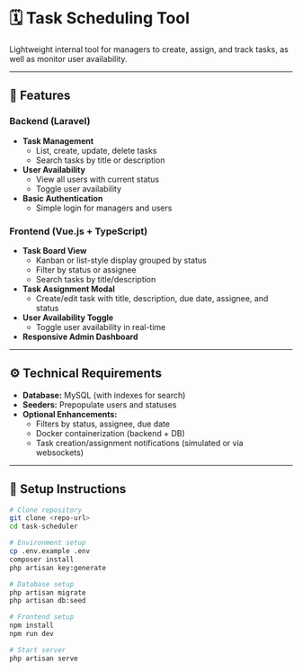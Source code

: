 # 🗓 Task Scheduling Tool

Lightweight internal tool for managers to create, assign, and track tasks, as well as monitor user availability.

---

## 🚀 Features

### Backend (Laravel)
- **Task Management**
  - List, create, update, delete tasks
  - Search tasks by title or description
- **User Availability**
  - View all users with current status
  - Toggle user availability
- **Basic Authentication**
  - Simple login for managers and users

### Frontend (Vue.js + TypeScript)
- **Task Board View**
  - Kanban or list-style display grouped by status
  - Filter by status or assignee
  - Search tasks by title/description
- **Task Assignment Modal**
  - Create/edit task with title, description, due date, assignee, and status
- **User Availability Toggle**
  - Toggle user availability in real-time
- **Responsive Admin Dashboard**

---

## ⚙️ Technical Requirements

- **Database:** MySQL (with indexes for search)
- **Seeders:** Prepopulate users and statuses
- **Optional Enhancements:**
  - Filters by status, assignee, due date
  - Docker containerization (backend + DB)
  - Task creation/assignment notifications (simulated or via websockets)

---

## 🧩 Setup Instructions

```bash
# Clone repository
git clone <repo-url>
cd task-scheduler

# Environment setup
cp .env.example .env
composer install
php artisan key:generate

# Database setup
php artisan migrate
php artisan db:seed

# Frontend setup
npm install
npm run dev

# Start server
php artisan serve
